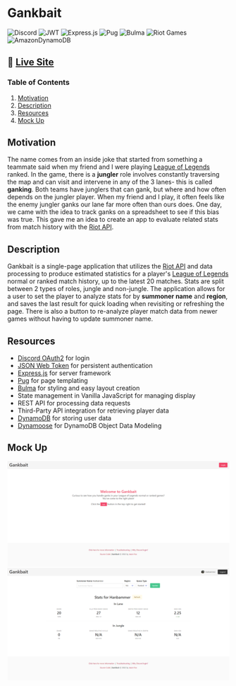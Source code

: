 # Gankbait

![Discord](https://img.shields.io/badge/OAuth2-%237289DA.svg?style=for-the-badge&logo=discord&logoColor=white)
![JWT](https://img.shields.io/badge/JWT-black?style=for-the-badge&logo=JSON%20web%20tokens)
![Express.js](https://img.shields.io/badge/express.js-%23404d59.svg?style=for-the-badge&logo=express&logoColor=%2361DAFB)
![Pug](https://img.shields.io/badge/Pug-FFF?style=for-the-badge&logo=pug&logoColor=A86454)
![Bulma](https://img.shields.io/badge/bulma-00D0B1?style=for-the-badge&logo=bulma&logoColor=white)
![Riot Games](https://img.shields.io/badge/riotgames-D32936.svg?style=for-the-badge&logo=riotgames&logoColor=white)
![AmazonDynamoDB](https://img.shields.io/badge/Amazon%20DynamoDB-4053D6?style=for-the-badge&logo=Amazon%20DynamoDB&logoColor=white)

## 🔗 [Live Site](https://gankbait.jthefox.com)

### Table of Contents
1. [Motivation](#motivation)
2. [Description](#description)
3. [Resources](#resources)
4. [Mock Up](#mock-up)

## Motivation
The name comes from an inside joke that started from something a teammate said when my friend and I were playing [League of Legends](https://www.leagueoflegends.com/en-us/) ranked. In the game, there is a **jungler** role involves constantly traversing the map and can visit and intervene in any of the 3 lanes- this is called **ganking**. Both teams have junglers that can gank, but where and how often depends on the jungler player. When my friend and I play, it often feels like the enemy jungler ganks our lane far more often than ours does. One day, we came with the idea to track ganks on a spreadsheet to see if this bias was true. This gave me an idea to create an app to evaluate related stats from match history with the [Riot API](https://developer.riotgames.com/apis).

## Description 
Gankbait is a single-page application that utilizes the [Riot API](https://developer.riotgames.com/apis) and data processing to produce estimated statistics for a player's [League of Legends](https://www.leagueoflegends.com/en-us/) normal or ranked match history, up to the latest 20 matches. Stats are split between 2 types of roles, jungle and non-jungle. The application allows for a user to set the player to analyze stats for by **summoner name** and **region**, and saves the last result for quick loading when revisiting or refreshing the page. There is also a button to re-analyze player match data from newer games without having to update summoner name.

## Resources
- [Discord OAuth2](https://discord.com/developers/docs/topics/oauth2) for login
- [JSON Web Token](https://jwt.io/) for persistent authentication
- [Express.js](https://expressjs.com/) for server framework
- [Pug](https://pugjs.org/) for page templating
- [Bulma](https://bulma.io/) for styling and easy layout creation
- State management in Vanilla JavaScript for managing display
- REST API for processing data requests
- Third-Party API integration for retrieving player data
- [DynamoDB](https://aws.amazon.com/dynamodb/) for storing user data
- [Dynamoose](https://dynamoosejs.com/) for DynamoDB Object Data Modeling

## Mock Up
![Gankbait landing page](./assets/landing-page.png)<br>
![Viewing a player's analyzed stats](./assets/stats-page.png)